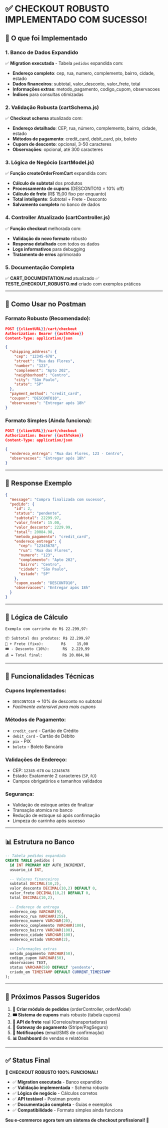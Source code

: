 # ✅ **CHECKOUT ROBUSTO IMPLEMENTADO COM SUCESSO!**

## 🎯 **O que foi Implementado**

### **1. Banco de Dados Expandido**
✅ **Migration executada** - Tabela `pedidos` expandida com:
- **Endereço completo**: cep, rua, numero, complemento, bairro, cidade, estado
- **Dados financeiros**: subtotal, valor_desconto, valor_frete, total  
- **Informações extras**: metodo_pagamento, codigo_cupom, observacoes
- **Índices** para consultas otimizadas

### **2. Validação Robusta (cartSchema.js)**
✅ **Checkout schema** atualizado com:
- **Endereço detalhado**: CEP, rua, número, complemento, bairro, cidade, estado
- **Métodos de pagamento**: credit_card, debit_card, pix, boleto
- **Cupom de desconto**: opcional, 3-50 caracteres
- **Observações**: opcional, até 300 caracteres

### **3. Lógica de Negócio (cartModel.js)**
✅ **Função createOrderFromCart** expandida com:
- **Cálculo de subtotal** dos produtos
- **Processamento de cupons** (DESCONTO10 = 10% off)
- **Cálculo de frete** (R$ 15,00 fixo por enquanto)
- **Total inteligente**: Subtotal + Frete - Desconto
- **Salvamento completo** no banco de dados

### **4. Controller Atualizado (cartController.js)**  
✅ **Função checkout** melhorada com:
- **Validação do novo formato** robusto
- **Response detalhado** com todos os dados
- **Logs informativos** para debugging
- **Tratamento de erros** aprimorado

### **5. Documentação Completa**
✅ **CART_DOCUMENTATION.md** atualizado
✅ **TESTE_CHECKOUT_ROBUSTO.md** criado com exemplos práticos

---

## 🚀 **Como Usar no Postman**

### **Formato Robusto (Recomendado):**
```json
POST {{clientURL}}/cart/checkout
Authorization: Bearer {{authToken}}
Content-Type: application/json

{
  "shipping_address": {
    "cep": "12345-678",
    "street": "Rua das Flores", 
    "number": "123",
    "complement": "Apto 202",
    "neighborhood": "Centro",
    "city": "São Paulo",
    "state": "SP"
  },
  "payment_method": "credit_card",
  "coupon": "DESCONTO10",
  "observacoes": "Entregar após 18h"
}
```

### **Formato Simples (Ainda funciona):**
```json
POST {{clientURL}}/cart/checkout
Authorization: Bearer {{authToken}}
Content-Type: application/json

{
  "endereco_entrega": "Rua das Flores, 123 - Centro",
  "observacoes": "Entregar após 18h"
}
```

---

## 🎲 **Response Exemplo**

```json
{
  "message": "Compra finalizada com sucesso",
  "pedido": {
    "id": 2,
    "status": "pendente",
    "subtotal": 22299.97,
    "valor_frete": 15.00,
    "valor_desconto": 2229.99,
    "total": 20084.98,
    "metodo_pagamento": "credit_card",
    "endereco_entrega": {
      "cep": "12345678",
      "rua": "Rua das Flores",
      "numero": "123",
      "complemento": "Apto 202",
      "bairro": "Centro",
      "cidade": "São Paulo",
      "estado": "SP"
    },
    "cupom_usado": "DESCONTO10",
    "observacoes": "Entregar após 18h"
  }
}
```

---

## 🧮 **Lógica de Cálculo**

```
Exemplo com carrinho de R$ 22.299,97:

📦 Subtotal dos produtos: R$ 22.299,97
🚚 + Frete (fixo):        R$     15,00  
🎟️ - Desconto (10%):      R$  2.229,99
💰 = Total final:         R$ 20.084,98
```

---

## 🔧 **Funcionalidades Técnicas**

### **Cupons Implementados:**
- `DESCONTO10` → 10% de desconto no subtotal
- *Facilmente extensível para mais cupons*

### **Métodos de Pagamento:**
- `credit_card` - Cartão de Crédito
- `debit_card` - Cartão de Débito
- `pix` - PIX  
- `boleto` - Boleto Bancário

### **Validações de Endereço:**
- CEP: `12345-678` ou `12345678`
- Estado: Exatamente 2 caracteres (`SP`, `RJ`)
- Campos obrigatórios e tamanhos validados

### **Segurança:**
- Validação de estoque antes de finalizar
- Transação atomica no banco
- Redução de estoque só após confirmação
- Limpeza do carrinho após sucesso

---

## 📊 **Estrutura no Banco**

```sql
-- Tabela pedidos expandida
CREATE TABLE pedidos (
  id INT PRIMARY KEY AUTO_INCREMENT,
  usuario_id INT,
  
  -- Valores financeiros
  subtotal DECIMAL(10,2),
  valor_desconto DECIMAL(10,2) DEFAULT 0,
  valor_frete DECIMAL(10,2) DEFAULT 0,
  total DECIMAL(10,2),
  
  -- Endereço de entrega
  endereco_cep VARCHAR(9),
  endereco_rua VARCHAR(255),
  endereco_numero VARCHAR(20),
  endereco_complemento VARCHAR(100),
  endereco_bairro VARCHAR(100),
  endereco_cidade VARCHAR(100),
  endereco_estado VARCHAR(2),
  
  -- Informações extras
  metodo_pagamento VARCHAR(50),
  codigo_cupom VARCHAR(50),
  observacoes TEXT,
  status VARCHAR(50) DEFAULT 'pendente',
  criado_em TIMESTAMP DEFAULT CURRENT_TIMESTAMP
);
```

---

## 🎯 **Próximos Passos Sugeridos**

1. **📧 Criar módulo de pedidos** (orderController, orderModel)
2. **🎟️ Sistema de cupons** mais robusto (tabela cupons)
3. **🚚 API de frete** real (Correios/transportadoras)
4. **🏦 Gateway de pagamento** (Stripe/PagSeguro)
5. **📱 Notificações** (email/SMS de confirmação)
6. **📊 Dashboard** de vendas e relatórios

---

## ✅ **Status Final**

**🎉 CHECKOUT ROBUSTO 100% FUNCIONAL!**

- ✅ **Migration executada** - Banco expandido
- ✅ **Validação implementada** - Schema robusto  
- ✅ **Lógica de negócio** - Cálculos corretos
- ✅ **API testável** - Postman pronto
- ✅ **Documentação completa** - Guias e exemplos
- ✅ **Compatibilidade** - Formato simples ainda funciona

**Seu e-commerce agora tem um sistema de checkout profissional! 🚀**
